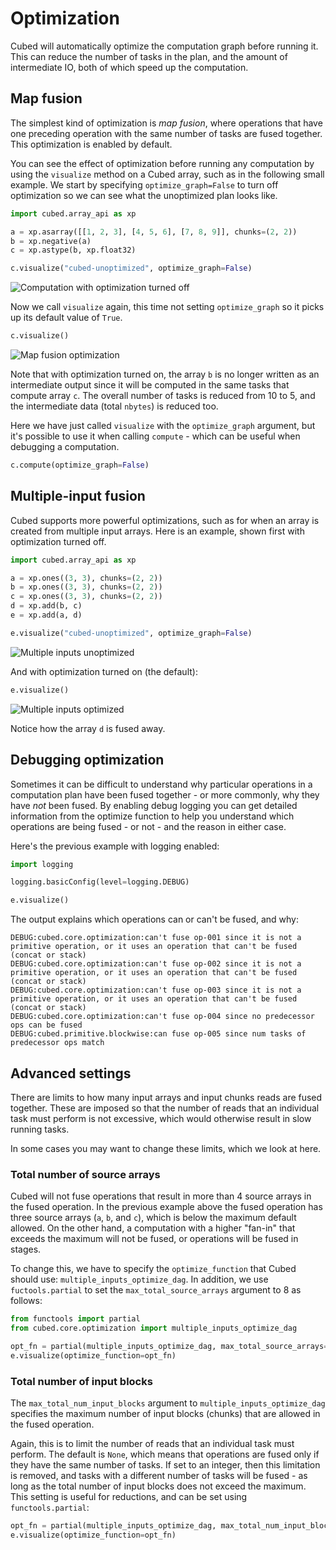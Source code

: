 # Optimization

Cubed will automatically optimize the computation graph before running it. This can reduce the number of tasks in the plan, and the amount of intermediate IO, both of which speed up the computation.

## Map fusion

The simplest kind of optimization is _map fusion_, where operations that have one preceding operation with the same number of tasks are fused together. This optimization is enabled by default.

You can see the effect of optimization before running any computation by using the `visualize` method on a Cubed array, such as in the following small example. We start by specifying `optimize_graph=False` to turn off optimization so we can see what the unoptimized plan looks like.

```python
import cubed.array_api as xp

a = xp.asarray([[1, 2, 3], [4, 5, 6], [7, 8, 9]], chunks=(2, 2))
b = xp.negative(a)
c = xp.astype(b, xp.float32)

c.visualize("cubed-unoptimized", optimize_graph=False)
```

![Computation with optimization turned off](../images/optimization_turned_off.svg)

Now we call `visualize` again, this time not setting `optimize_graph` so it picks up its default value of `True`.

```python
c.visualize()
```

![Map fusion optimization](../images/optimization_map_fusion.svg)

Note that with optimization turned on, the array `b` is no longer written as an intermediate output since it will be computed in the same tasks that compute array `c`. The overall number of tasks is reduced from 10 to 5, and the intermediate data (total `nbytes`) is reduced too.

Here we have just called `visualize` with the `optimize_graph` argument, but it's possible to use it when calling `compute` - which can be useful when debugging a computation.

```python
c.compute(optimize_graph=False)
```

## Multiple-input fusion

Cubed supports more powerful optimizations, such as for when an array is created from multiple input arrays. Here is an example, shown first with optimization turned off.

```python
import cubed.array_api as xp

a = xp.ones((3, 3), chunks=(2, 2))
b = xp.ones((3, 3), chunks=(2, 2))
c = xp.ones((3, 3), chunks=(2, 2))
d = xp.add(b, c)
e = xp.add(a, d)

e.visualize("cubed-unoptimized", optimize_graph=False)
```

![Multiple inputs unoptimized](../images/optimization_multiple_inputs_unoptimized.svg)

And with optimization turned on (the default):

```python
e.visualize()
```

![Multiple inputs optimized](../images/optimization_multiple_inputs.svg)

Notice how the array `d` is fused away.

## Debugging optimization

Sometimes it can be difficult to understand why particular operations in a computation plan have been fused together - or more commonly, why they have *not* been fused. By enabling debug logging you can get detailed information from the optimize function to help you understand which operations are being fused - or not - and the reason in either case.

Here's the previous example with logging enabled:

```python
import logging

logging.basicConfig(level=logging.DEBUG)

e.visualize()
```

The output explains which operations can or can't be fused, and why:

```
DEBUG:cubed.core.optimization:can't fuse op-001 since it is not a primitive operation, or it uses an operation that can't be fused (concat or stack)
DEBUG:cubed.core.optimization:can't fuse op-002 since it is not a primitive operation, or it uses an operation that can't be fused (concat or stack)
DEBUG:cubed.core.optimization:can't fuse op-003 since it is not a primitive operation, or it uses an operation that can't be fused (concat or stack)
DEBUG:cubed.core.optimization:can't fuse op-004 since no predecessor ops can be fused
DEBUG:cubed.primitive.blockwise:can fuse op-005 since num tasks of predecessor ops match
```

## Advanced settings

There are limits to how many input arrays and input chunks reads are fused together. These are imposed so that the number of reads that an individual task must perform is not excessive, which would otherwise result in slow running tasks.

In some cases you may want to change these limits, which we look at here.

### Total number of source arrays

Cubed will not fuse operations that result in more than 4 source arrays in the fused operation. In the previous example above the fused operation has three source arrays (`a`, `b`, and `c`), which is below the maximum default allowed. On the other hand, a computation with a higher "fan-in" that exceeds the maximum will not be fused, or operations will be fused in stages.

To change this, we have to specify the `optimize_function` that Cubed should use: `multiple_inputs_optimize_dag`. In addition, we use `fuctools.partial` to set the `max_total_source_arrays` argument to 8 as follows:

```python
from functools import partial
from cubed.core.optimization import multiple_inputs_optimize_dag

opt_fn = partial(multiple_inputs_optimize_dag, max_total_source_arrays=8)
e.visualize(optimize_function=opt_fn)
```

### Total number of input blocks

The `max_total_num_input_blocks` argument to `multiple_inputs_optimize_dag` specifies the maximum number of input blocks (chunks) that are allowed in the fused operation.

Again, this is to limit the number of reads that an individual task must perform. The default is `None`, which means that operations are fused only if they have the same number of tasks. If set to an integer, then this limitation is removed, and tasks with a different number of tasks will be fused - as long as the total number of input blocks does not exceed the maximum. This setting is useful for reductions, and can be set using `functools.partial`:

```python
opt_fn = partial(multiple_inputs_optimize_dag, max_total_num_input_blocks=10)
e.visualize(optimize_function=opt_fn)
```
